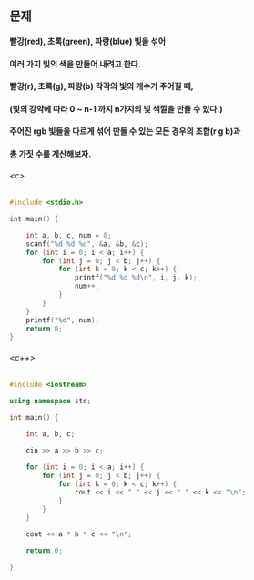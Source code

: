 
## 문제
#### 빨강(red), 초록(green), 파랑(blue) 빛을 섞어
#### 여러 가지 빛의 색을 만들어 내려고 한다.

#### 빨강(r), 초록(g), 파랑(b) 각각의 빛의 개수가 주어질 때,
#### (빛의 강약에 따라 0 ~ n-1 까지 n가지의 빛 색깔을 만들 수 있다.)

#### 주어진 rgb 빛들을 다르게 섞어 만들 수 있는 모든 경우의 조합(r g b)과
#### 총 가짓 수를 계산해보자.

###### \<c\>
```c
#include <stdio.h>

int main() {

	int a, b, c, num = 0;
	scanf("%d %d %d", &a, &b, &c);
	for (int i = 0; i < a; i++) {
		for (int j = 0; j < b; j++) {
			for (int k = 0; k < c; k++) {
				printf("%d %d %d\n", i, j, k);
				num++;
			}
		}
	}
	printf("%d", num);
	return 0;
}
```

###### \<c++\>
```c++
#include <iostream>

using namespace std;

int main() {

	int a, b, c;

	cin >> a >> b >> c;

	for (int i = 0; i < a; i++) {
		for (int j = 0; j < b; j++) {
			for (int k = 0; k < c; k++) {
				cout << i << " " << j << " " << k << "\n";
			}
		}
	}

	cout << a * b * c << "\n";

	return 0;

}
```
